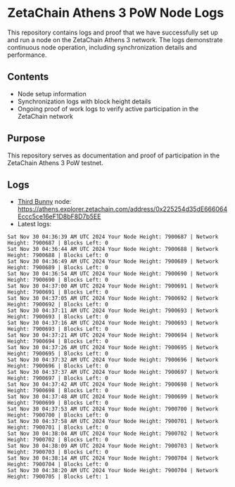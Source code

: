 # ZetaChain Athens 3 PoW Node Logs
This repository contains logs and proof that we have successfully set up and run a node on the ZetaChain Athens 3 network. The logs demonstrate continuous node operation, including synchronization details and performance.

## Contents
- Node setup information
- Synchronization logs with block height details
- Ongoing proof of work logs to verify active participation in the ZetaChain network

## Purpose
This repository serves as documentation and proof of participation in the ZetaChain Athens 3 PoW testnet.

## Logs

- [Third Bunny](https://thirdbunny.xyz/) node: https://athens.explorer.zetachain.com/address/0x225254d35dE666064Eccc5ce16eF1D8bF8D7b5EE
- Latest logs:
```
Sat Nov 30 04:36:39 AM UTC 2024 Your Node Height: 7900687 | Network Height: 7900687 | Blocks Left: 0
Sat Nov 30 04:36:44 AM UTC 2024 Your Node Height: 7900688 | Network Height: 7900688 | Blocks Left: 0
Sat Nov 30 04:36:49 AM UTC 2024 Your Node Height: 7900689 | Network Height: 7900689 | Blocks Left: 0
Sat Nov 30 04:36:54 AM UTC 2024 Your Node Height: 7900690 | Network Height: 7900690 | Blocks Left: 0
Sat Nov 30 04:37:00 AM UTC 2024 Your Node Height: 7900691 | Network Height: 7900691 | Blocks Left: 0
Sat Nov 30 04:37:05 AM UTC 2024 Your Node Height: 7900692 | Network Height: 7900692 | Blocks Left: 0
Sat Nov 30 04:37:11 AM UTC 2024 Your Node Height: 7900693 | Network Height: 7900693 | Blocks Left: 0
Sat Nov 30 04:37:16 AM UTC 2024 Your Node Height: 7900693 | Network Height: 7900693 | Blocks Left: 0
Sat Nov 30 04:37:21 AM UTC 2024 Your Node Height: 7900694 | Network Height: 7900694 | Blocks Left: 0
Sat Nov 30 04:37:26 AM UTC 2024 Your Node Height: 7900695 | Network Height: 7900695 | Blocks Left: 0
Sat Nov 30 04:37:32 AM UTC 2024 Your Node Height: 7900696 | Network Height: 7900696 | Blocks Left: 0
Sat Nov 30 04:37:37 AM UTC 2024 Your Node Height: 7900697 | Network Height: 7900697 | Blocks Left: 0
Sat Nov 30 04:37:42 AM UTC 2024 Your Node Height: 7900698 | Network Height: 7900698 | Blocks Left: 0
Sat Nov 30 04:37:48 AM UTC 2024 Your Node Height: 7900699 | Network Height: 7900699 | Blocks Left: 0
Sat Nov 30 04:37:53 AM UTC 2024 Your Node Height: 7900700 | Network Height: 7900700 | Blocks Left: 0
Sat Nov 30 04:37:58 AM UTC 2024 Your Node Height: 7900701 | Network Height: 7900701 | Blocks Left: 0
Sat Nov 30 04:38:04 AM UTC 2024 Your Node Height: 7900702 | Network Height: 7900702 | Blocks Left: 0
Sat Nov 30 04:38:09 AM UTC 2024 Your Node Height: 7900703 | Network Height: 7900703 | Blocks Left: 0
Sat Nov 30 04:38:14 AM UTC 2024 Your Node Height: 7900704 | Network Height: 7900704 | Blocks Left: 0
Sat Nov 30 04:38:20 AM UTC 2024 Your Node Height: 7900704 | Network Height: 7900705 | Blocks Left: 1
```
